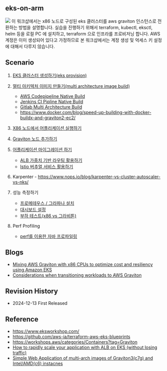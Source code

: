 ## eks-on-arm ## 
![](https://github.com/gnosia93/eks-grv-mig/blob/main/tutorial/images/ws-archi-1.png)
이 워크샵에서는 x86 노드로 구성된 eks 클러스터를 aws graviton 인스턴스로 전환하는 방법을 설명합니다. 실습을 진행하기 위해서 terraform, kubectl, eksctl, helm 등을 로컬 PC 에 설치하고, terraform 으로 인프라를 프로비저닝 합니다. AWS 계정은 이미 생성되어 있다고 가정하므로 본 워크샵에서는 계정 생성 및 억세스 키 설정에 대해서 다루지 않습니다.  

## Scenario ##

1. [EKS 클러스터 생성하기(eks provision)](https://github.com/gnosia93/eks-grv-mig/blob/main/tutorial/1.infra.md)

2. [멀티 아키텍처 이미지 만들기(multi architecture image build)](https://github.com/gnosia93/eks-grv-mig/blob/main/tutorial/2.multi-arch-image.md)
       
   - [AWS Codepipeline Native Build](https://github.com/gnosia93/eks-grv-mig/blob/main/tutorial/2.multi-arch-codepipe.md)
   - [Jenkins CI Pipline Native Build](https://github.com/gnosia93/eks-grv-mig/blob/main/tutorial/2.multi-arch-jenkins.md)
   - [Gitlab Multi Architecture Build](https://github.com/gnosia93/eks-grv-mig/blob/main/tutorial/2.multi-arch-gitlab.md)
   - https://www.docker.com/blog/speed-up-building-with-docker-buildx-and-graviton2-ec2/
         
3. [X86 노드에서 어플리케이션 실행하기](https://github.com/gnosia93/eks-grv-mig/blob/main/tutorial/3.x86-app.md)
       
4. [Graviton 노드 추가하기](https://github.com/gnosia93/eks-grv-mig/blob/main/tutorial/4.graviton-nodegroup.md)

5. [어플리케이션 마이그레이션 하기](https://github.com/gnosia93/eks-grv-mig/blob/main/tutorial/5.app-mig.md)

    - [ALB 가중치 기반 라우팅 활용하기](https://github.com/gnosia93/eks-grv-mig/blob/main/tutorial/5-1.alb-weight-routing.md)
    - [Istio 버추얼 서비스 활용하기](https://github.com/gnosia93/eks-grv-mig/blob/main/tutorial/5-2.istio-routing.md)      

6. Karpenter - https://www.nops.io/blog/karpenter-vs-cluster-autoscaler-vs-nks/
  
7. 성능 측정하기
   
    - [프로메테우스 / 그라파나 설치](https://github.com/gnosia93/eks-grv-adp/blob/main/tutorial/6.perf-prometheus.md)
    - [대시보드 설정](https://github.com/gnosia93/eks-grv-mig/blob/main/tutorial/6.perf-mon.md)
    - [부하 테스트(x86 vs 그라비톤)](https://github.com/gnosia93/eks-grv-mig/blob/main/tutorial/6.perf-ab.md)

8. Perf Profiling

    - [perf를 이용한 자바 프로파일링](https://github.com/gnosia93/eks-on-arm/blob/main/tutorial/8.perf-profiling.md)
    
## Blogs ##

* [Mixing AWS Graviton with x86 CPUs to optimize cost and resiliency using Amazon EKS](https://aws.amazon.com/blogs/compute/mixing-aws-graviton-with-x86-cpus-to-optimize-cost-and-resilience-using-amazon-eks/)
* [Considerations when transitioning workloads to AWS Graviton](https://github.com/aws/aws-graviton-getting-started/blob/main/transition-guide.md)


## Revision History ##
* 2024-12-13 First Released

## Reference ##

* https://www.eksworkshop.com/
* https://github.com/aws-ia/terraform-aws-eks-blueprints
* https://workshops.aws/categories/Containers?tag=Graviton
* [How to rapidly scale your application with ALB on EKS (without losing traffic)](https://github.com/aws-samples/app-health-with-aws-load-balancer-controller/tree/main)
* [Simple Web Application of multi-arch images of Graviton3(c7g) and Intel/AMD(c6) instacnes](https://github.com/aws-samples/app-health-with-aws-load-balancer-controller/tree/main/simple-multiarch-app)
